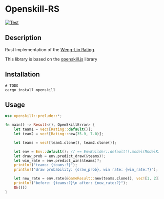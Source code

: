 # Openskill-RS

[![Test](https://github.com/injae/openskill-rs/actions/workflows/test.yml/badge.svg?branch=main&event=push)](https://github.com/injae/openskill-rs/actions/workflows/test.yml)
## Description
Rust Implementation of the [Weng-Lin Rating](https://www.csie.ntu.edu.tw/~cjlin/papers/online_ranking/online_journal.pdf).

This library is based on the [openskill.js](https://github.com/philihp/openskill.js) library

## Installation
```
# TODO
cargo install openskill
```

## Usage
```rust
use openskill::prelude::*;

fn main() -> Result<(), OpenSkillError> {
    let team1 = vec![Rating::default()]; 
    let team2 = vec![Rating::new(35.0, 7.0)];

    let teams = vec![team1.clone(), team2.clone()];

    let env = Env::default(); // == EnvBuilder::default().model(ModelKind::PlackettLuce).build()
    let draw_prob = env.predict_draw(&teams)?;
    let win_rate = env.predict_win(&teams)?;
    println!("teams: {teams:?}");
    println!("draw probability: {draw_prob}, win rate: {win_rate:?}");

    let new_rate = env.rate(&GameResult::new(teams.clone(), vec![1, 2]))?;
    println!("before: {teams:?}\n after: {new_rate:?}");
    Ok(())
}
```
